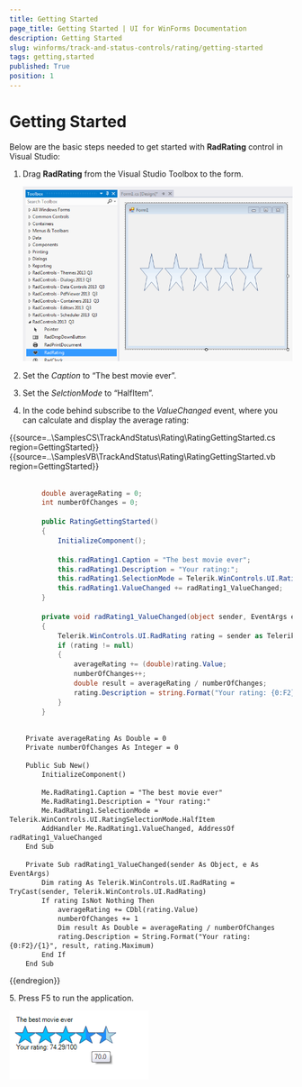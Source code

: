 ```yaml
---
title: Getting Started
page_title: Getting Started | UI for WinForms Documentation
description: Getting Started
slug: winforms/track-and-status-controls/rating/getting-started
tags: getting,started
published: True
position: 1
---
```


# Getting Started


Below are the basic steps needed to get started with __RadRating__ control in Visual Studio:

1. Drag __RadRating__ from the Visual Studio Toolbox to the form.

    ![rating-getting-started 001](images/rating-getting-started001.png)

1. Set the *Caption* to “The best movie ever”.

1. Set the *SelctionMode* to “HalfItem”.

1. In the code behind subscribe to the *ValueChanged* event, where you can calculate and display the average rating:

{{source=..\SamplesCS\TrackAndStatus\Rating\RatingGettingStarted.cs region=GettingStarted}} 
{{source=..\SamplesVB\TrackAndStatus\Rating\RatingGettingStarted.vb region=GettingStarted}} 

````C#
        
        double averageRating = 0;
        int numberOfChanges = 0;
        
        public RatingGettingStarted()
        {
            InitializeComponent();
            
            this.radRating1.Caption = "The best movie ever";
            this.radRating1.Description = "Your rating:";
            this.radRating1.SelectionMode = Telerik.WinControls.UI.RatingSelectionMode.HalfItem;
            this.radRating1.ValueChanged += radRating1_ValueChanged;
        }
        
        private void radRating1_ValueChanged(object sender, EventArgs e)
        {
            Telerik.WinControls.UI.RadRating rating = sender as Telerik.WinControls.UI.RadRating;
            if (rating != null)
            {
                averageRating += (double)rating.Value;
                numberOfChanges++;
                double result = averageRating / numberOfChanges;
                rating.Description = string.Format("Your rating: {0:F2}/{1}", result, rating.Maximum);
            }
        }
````
````VB.NET

    Private averageRating As Double = 0
    Private numberOfChanges As Integer = 0

    Public Sub New()
        InitializeComponent()

        Me.RadRating1.Caption = "The best movie ever"
        Me.RadRating1.Description = "Your rating:"
        Me.RadRating1.SelectionMode = Telerik.WinControls.UI.RatingSelectionMode.HalfItem
        AddHandler Me.RadRating1.ValueChanged, AddressOf radRating1_ValueChanged
    End Sub

    Private Sub radRating1_ValueChanged(sender As Object, e As EventArgs)
        Dim rating As Telerik.WinControls.UI.RadRating = TryCast(sender, Telerik.WinControls.UI.RadRating)
        If rating IsNot Nothing Then
            averageRating += CDbl(rating.Value)
            numberOfChanges += 1
            Dim result As Double = averageRating / numberOfChanges
            rating.Description = String.Format("Your rating: {0:F2}/{1}", result, rating.Maximum)
        End If
    End Sub
````

{{endregion}} 

5\. Press F5 to run the application.

![rating-getting-started 002](images/rating-getting-started002.png)
